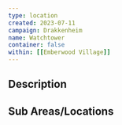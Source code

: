 ```yaml
---
type: location
created: 2023-07-11
campaign: Drakkenheim
name: Watchtower
container: false
within: [[Emberwood Village]]
---
```


## Description


## Sub Areas/Locations

<!-- QueryToSerialize: LIST FROM "TTRPG/Drakkenheim/Locations" WHERE within = "Watchtower" -->

